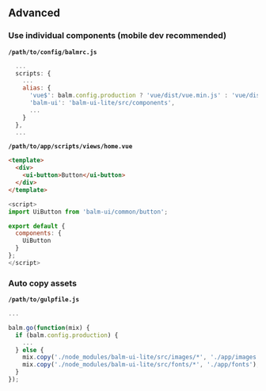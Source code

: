 ## Advanced

### Use individual components (mobile dev recommended)

__`/path/to/config/balmrc.js`__

```js
  ...
  scripts: {
    ...
    alias: {
      'vue$': balm.config.production ? 'vue/dist/vue.min.js' : 'vue/dist/vue.esm.js',
      'balm-ui': 'balm-ui-lite/src/components',
      ...
    }
  },
  ...
```

__`/path/to/app/scripts/views/home.vue`__

```html
<template>
  <div>
    <ui-button>Button</ui-button>
  </div>
</template>
```

```js
<script>
import UiButton from 'balm-ui/common/button';

export default {
  components: {
    UiButton
  }
};
</script>
```

### Auto copy assets

__`/path/to/gulpfile.js`__

```js
...

balm.go(function(mix) {
  if (balm.config.production) {
    ...
  } else {
    mix.copy('./node_modules/balm-ui-lite/src/images/*', './app/images');
    mix.copy('./node_modules/balm-ui-lite/src/fonts/*', './app/fonts');
  }
});
```
